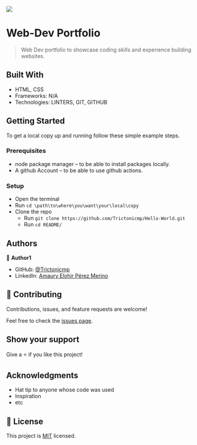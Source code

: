 ![](https://img.shields.io/badge/Microverse-blueviolet)

# Web-Dev Portfolio

> Web Dev portfolio to showcase coding skills and experience building websites. 

## Built With

- HTML, CSS
- Frameworks: N/A
- Technologies: LINTERS, GIT, GITHUB


## Getting Started

To get a local copy up and running follow these simple example steps.

### Prerequisites

* node package manager – to be able to install packages locally.
* A github Account – to be able to use github actions.


### Setup
* Open the terminal
* Run ```cd \path\to\where\you\want\your\local\copy```
* Clone the repo
  * Run ```git clone https://github.com/Trictonicmp/Hello-World.git```
  * Run ```cd README/```



## Authors

👤 **Author1**

- GitHub: [@Trictonicmp](https://github.com/Trictonicmp)
- LinkedIn: [Amaury Elohir Pérez Merino](https://www.linkedin.com/in/amaury-permer/)

## 🤝 Contributing

Contributions, issues, and feature requests are welcome!

Feel free to check the [issues page](../../issues/).

## Show your support

Give a ⭐️ if you like this project!

## Acknowledgments

- Hat tip to anyone whose code was used
- Inspiration
- etc

## 📝 License
This project is [MIT](./MIT.md) licensed.
